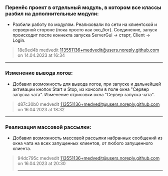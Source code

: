 ### Перенёс проект в отдельный модуль, в котором все классы разбил на дополнительные модули:
+ Разбили работу по модулям. Реализовали по сети на клиентской и серверной стороне 
(пока просто как эхо_бот). Соединение, запуск происходит после коннекта запуска ServerGui -> 
старт, Client -> Login.
> 18e9ed4b medvedit <113551136+medvedit@users.noreply.github.com> on 14.04.2023 at 16:34
***
### Изменение вывода логов:
+ Добавил возможность для вывода логов, при запуске и дальнейшей активации кнопок Start и Stop,
из консоли в поле окна "Сервер запуска чата". Изменение отрисовки окна "Сервер запуска чата".
> d87c30b0 medvedit <113551136+medvedit@users.noreply.github.com> on 16.04.2023 at 18:32
***
### Реализация массовой рассылки:
+ Добавил возможность массовой рассылки набранных сообщений из окна чата на всех запущенных
клиентов, от любого запущенного клиента.
> 94dc795c medvedit <113551136+medvedit@users.noreply.github.com> on 16.04.2023 at 20:30
> ***